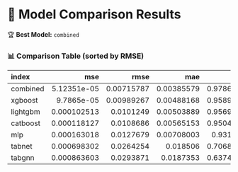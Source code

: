 # 🧪 Model Comparison Results

🏆 **Best Model:** `combined`  

### 📊 Comparison Table (sorted by RMSE)

| index    |         mse |       rmse |        mae |       r2 |   improvement |
|:---------|------------:|-----------:|-----------:|---------:|--------------:|
| combined | 5.12351e-05 | 0.00715787 | 0.00385579 | 0.978683 |      29.3042  |
| xgboost  | 9.7865e-05  | 0.00989267 | 0.00488168 | 0.958919 |       2.29356 |
| lightgbm | 0.000102513 | 0.0101249  | 0.00503889 | 0.956968 |       0       |
| catboost | 0.000118127 | 0.0108686  | 0.00565153 | 0.950414 |      -7.34549 |
| mlp      | 0.000163018 | 0.0127679  | 0.00708003 | 0.93157  |     -26.1036  |
| tabnet   | 0.000698302 | 0.0264254  | 0.018506   | 0.706875 |    -160.994   |
| tabgnn   | 0.000863603 | 0.0293871  | 0.0187353  | 0.637487 |    -190.246   |